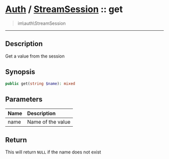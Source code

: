 # [Auth](auth.md) / [StreamSession](auth-StreamSession.md) :: get
 > im\auth\StreamSession
____

## Description
Get a value from the session

## Synopsis
```php
public get(string $name): mixed
```

## Parameters
| Name | Description |
| :--- | :---------- |
| name | Name of the value |

## Return
This will return `NULL` if the name does not exist
